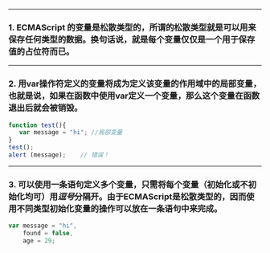  ---------
 ### 1. ECMAScript 的变量是松散类型的，所谓的松散类型就是可以用来保存任何类型的数据。换句话说，就是每个变量仅仅是一个用于保存值的占位符而已。
 -----------
 ### 2. 用var操作符定义的变量将成为定义该变量的作用域中的局部变量，也就是说，如果在函数中使用var定义一个变量，那么这个变量在函数退出后就会被销毁。
```javascript
function test(){
   var message = "hi"; //局部变量
}
test();
alert (message);    // 错误！
```
------------
### 3. 可以使用一条语句定义多个变量，只需将每个变量（初始化或不初始化均可）用*逗号*分隔开。由于ECMAScript是松散类型的，因而使用不同类型初始化变量的操作可以放在一条语句中来完成。
```javascript
var message = "hi",
    found = false,
    age = 29;
`````
